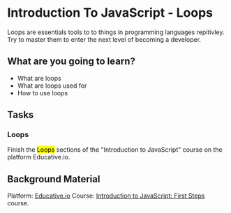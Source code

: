 # Introduction To JavaScript -  Loops

Loops are essentials tools to to things in programming languages repitivley. Try to master them to enter the next level of becoming a developer.


## What are you going to learn?

* What are loops
* What are loops used for
* How to use loops

## Tasks

### Loops
Finish the <mark>Loops</mark> sections of the "Introduction to JavaScript" course on the platform Educative.io.

## Background Material
Platform: [Educative.io](https://www.educative.io/)
Course:   [Introduction to JavaScript: First Steps](https://www.educative.io/courses/introduction-to-javascript-first-steps) course.
